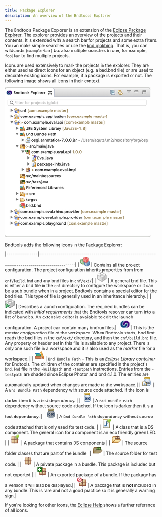 ```yaml
---
title: Package Explorer
description: An overview of the Bndtools Explorer
---
```


The Bndtools Package Explorer is an extension of the [Eclipse Package Explorer][1]. The explorer provides an overview of the projects and their contents. It is extended with a search bar for projects and some extra filters. You an make simple searches or use the [bnd globbing](https://bnd.bndtools.org/chapters/820-instructions.html#glob). That is, you can wildcards (`example*bar`) but also multiple searches in one, for example, `foo|bar` to find multiple projects.

Icons are used extensively to mark the projects in the explorer. They are either used as direct icons for an object (e.g. a bnd.bnd file) or are used to decorate existing icons. For example, if a package is exported or not. The following image shows all icons in their context.
 
 <img src="/images/bndtoolsexplorer.png" alt="Package Explorer" style='width:481px' class="view"/>

Bndtools adds the following icons in the Package Explorer:

|----------------|------------------------------------------------------------------------------------------------|
| ![bnd project file](/images/icons/bnd-project.png) | Contains all the project configuration. The project configuration inherits properties from from `cnf/build.bnd` and any bnd files in `cnf/ext/`|
| ![*.bnd file](/images/icons/bnd-general.png) | A general bnd file. This is either a bnd file in the `cnf` directory to configure the workspace or it can be a sub bundle when in a project. Bndtools contains a special editor for the bnd files. This type of file is generally used in an inheritance hierarchy. |
| ![*.bndrun file](/images/icons/bndrun.png) | Describes a launch configuration. The required bundles can be indicated with _initial requirements_ that the Bndtools resolver can turn into a list of bundles.  An extensive editor is available to edit the launch configuration. A project can contain many bndrun files.|
| ![build.bnd](/images/icons/build-bnd.png) | This is the _master configuration_ file of the workspace. When Bndtools starts, bnd first reads the bnd files in the `cnf/ext/` directory, and then the `cnf/build.bnd` file. Any property or header set in this file is available to any project. There is only one such file in a workspace and it is also used as the _marker_ file for a workspace. |
| ![Bnd Bundle Path](/images/icons/library.png) | `Bnd Bundle Path` – This is an _Eclipse Library container_ for Bndtools. The children of the container are specified in the project's `bnd.bnd` file in the `-buildpath` and `-testpath` instructions. Entries from the `-testpath` are shaded since Eclipse Photon and bnd 4.1.0. The entries are automatically updated when changes are made to the workspace.|
| ![Dependency with attached source](/images/icons/jar-src.png) | A `Bnd Bundle Path` dependency with source code attached. If the icon is darker then it is a test dependency.  |
| ![Dependency](/images/icons/jar.png) | A `Bnd Bundle Path` dependency without source code attached.  If the icon is darker then it is a test dependency. |
| ![Dependency](/images/icons/jar-test.png) | A `Bnd Bundle Path` dependency without source code attached that is only used for test code. |
| ![Component class](/images/icons/java-component.png) | A class that is a DS component. The general icon for a component is an eco friendly  green LED. |
| ![Component package](/images/icons/package-component.png) | A package that contains DS components |
| ![src folder](/images/icons/src-main.png) | The source folder classes that are part of the bundle |
| ![test folder](/images/icons/src-test.png) | The source folder for test code. |
| ![Private package](/images/icons/package-private.png) | A private package in a bundle. This package is included but not exported.|
| ![Exported package](/images/icons/package-exported.png) | An exported package of a bundle. If the package has a version it will also be displayed.|
| ![Excluded package](/images/icons/package-excluded.png) | A package that is **not** included in any bundle. This is rare and not a good practice so it is generally a warning sign.|

If you're looking for other icons, the [Eclipse Help](http://help.eclipse.org/kepler/index.jsp?topic=%2Forg.eclipse.jdt.doc.user%2Freference%2Fref-icons.htm) shows a further reference of all icons.


[1]: https://help.eclipse.org/photon/index.jsp?topic=%2Forg.eclipse.jdt.doc.user%2Ftasks%2Ftasks-74.htm